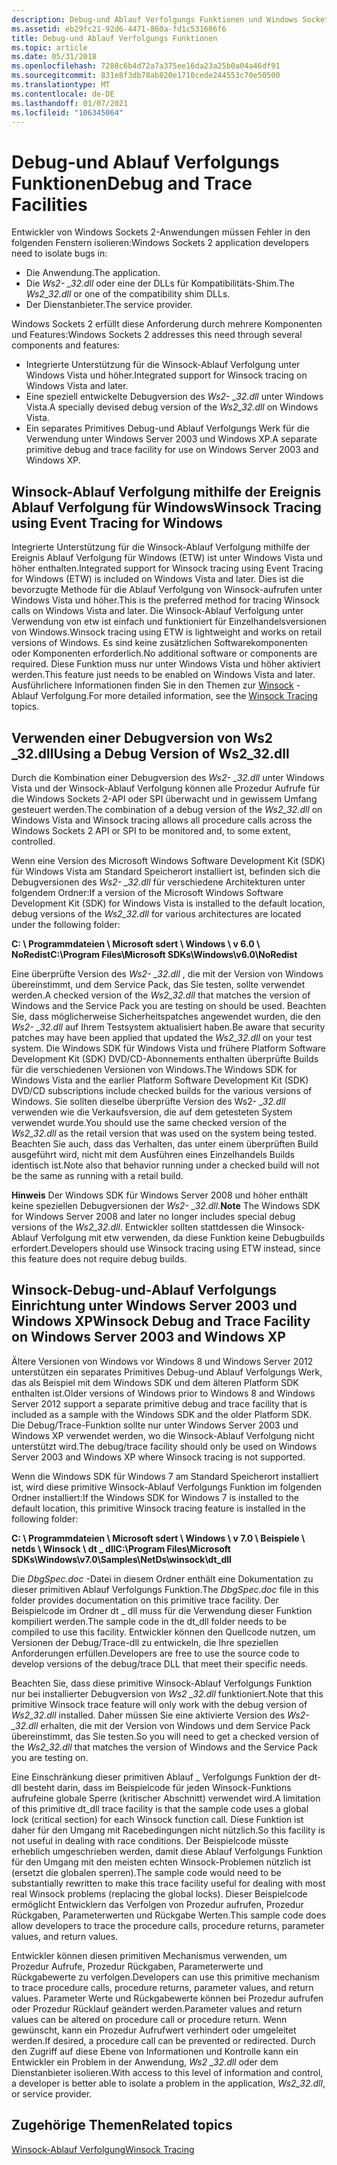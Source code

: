```yaml
---
description: Debug-und Ablauf Verfolgungs Funktionen und Windows Sockets 2.
ms.assetid: eb29fc21-92d6-4471-860a-fd1c531686f6
title: Debug-und Ablauf Verfolgungs Funktionen
ms.topic: article
ms.date: 05/31/2018
ms.openlocfilehash: 7288c6b4d72a7a375ee16da23a25b0a04a46df91
ms.sourcegitcommit: 831e8f3db78ab820e1710cede244553c70e50500
ms.translationtype: MT
ms.contentlocale: de-DE
ms.lasthandoff: 01/07/2021
ms.locfileid: "106345064"
---
```

# <a name="debug-and-trace-facilities"></a><span data-ttu-id="74fc0-103">Debug-und Ablauf Verfolgungs Funktionen</span><span class="sxs-lookup"><span data-stu-id="74fc0-103">Debug and Trace Facilities</span></span>

<span data-ttu-id="74fc0-104">Entwickler von Windows Sockets 2-Anwendungen müssen Fehler in den folgenden Fenstern isolieren:</span><span class="sxs-lookup"><span data-stu-id="74fc0-104">Windows Sockets 2 application developers need to isolate bugs in:</span></span>

-   <span data-ttu-id="74fc0-105">Die Anwendung.</span><span class="sxs-lookup"><span data-stu-id="74fc0-105">The application.</span></span>
-   <span data-ttu-id="74fc0-106">Die *Ws2- \_32.dll* oder eine der DLLs für Kompatibilitäts-Shim.</span><span class="sxs-lookup"><span data-stu-id="74fc0-106">The *Ws2\_32.dll* or one of the compatibility shim DLLs.</span></span>
-   <span data-ttu-id="74fc0-107">Der Dienstanbieter.</span><span class="sxs-lookup"><span data-stu-id="74fc0-107">The service provider.</span></span>

<span data-ttu-id="74fc0-108">Windows Sockets 2 erfüllt diese Anforderung durch mehrere Komponenten und Features:</span><span class="sxs-lookup"><span data-stu-id="74fc0-108">Windows Sockets 2 addresses this need through several components and features:</span></span>

-   <span data-ttu-id="74fc0-109">Integrierte Unterstützung für die Winsock-Ablauf Verfolgung unter Windows Vista und höher.</span><span class="sxs-lookup"><span data-stu-id="74fc0-109">Integrated support for Winsock tracing on Windows Vista and later.</span></span>
-   <span data-ttu-id="74fc0-110">Eine speziell entwickelte Debugversion des *Ws2- \_32.dll* unter Windows Vista.</span><span class="sxs-lookup"><span data-stu-id="74fc0-110">A specially devised debug version of the *Ws2\_32.dll* on Windows Vista.</span></span>
-   <span data-ttu-id="74fc0-111">Ein separates Primitives Debug-und Ablauf Verfolgungs Werk für die Verwendung unter Windows Server 2003 und Windows XP.</span><span class="sxs-lookup"><span data-stu-id="74fc0-111">A separate primitive debug and trace facility for use on Windows Server 2003 and Windows XP.</span></span>

## <a name="winsock-tracing-using-event-tracing-for-windows"></a><span data-ttu-id="74fc0-112">Winsock-Ablauf Verfolgung mithilfe der Ereignis Ablauf Verfolgung für Windows</span><span class="sxs-lookup"><span data-stu-id="74fc0-112">Winsock Tracing using Event Tracing for Windows</span></span>

<span data-ttu-id="74fc0-113">Integrierte Unterstützung für die Winsock-Ablauf Verfolgung mithilfe der Ereignis Ablauf Verfolgung für Windows (ETW) ist unter Windows Vista und höher enthalten.</span><span class="sxs-lookup"><span data-stu-id="74fc0-113">Integrated support for Winsock tracing using Event Tracing for Windows (ETW) is included on Windows Vista and later.</span></span> <span data-ttu-id="74fc0-114">Dies ist die bevorzugte Methode für die Ablauf Verfolgung von Winsock-aufrufen unter Windows Vista und höher.</span><span class="sxs-lookup"><span data-stu-id="74fc0-114">This is the preferred method for tracing Winsock calls on Windows Vista and later.</span></span> <span data-ttu-id="74fc0-115">Die Winsock-Ablauf Verfolgung unter Verwendung von etw ist einfach und funktioniert für Einzelhandelsversionen von Windows.</span><span class="sxs-lookup"><span data-stu-id="74fc0-115">Winsock tracing using ETW is lightweight and works on retail versions of Windows.</span></span> <span data-ttu-id="74fc0-116">Es sind keine zusätzlichen Softwarekomponenten oder Komponenten erforderlich.</span><span class="sxs-lookup"><span data-stu-id="74fc0-116">No additional software or components are required.</span></span> <span data-ttu-id="74fc0-117">Diese Funktion muss nur unter Windows Vista und höher aktiviert werden.</span><span class="sxs-lookup"><span data-stu-id="74fc0-117">This feature just needs to be enabled on Windows Vista and later.</span></span> <span data-ttu-id="74fc0-118">Ausführlichere Informationen finden Sie in den Themen zur [Winsock](winsock-tracing.md) -Ablauf Verfolgung.</span><span class="sxs-lookup"><span data-stu-id="74fc0-118">For more detailed information, see the [Winsock Tracing](winsock-tracing.md) topics.</span></span>

## <a name="using-a-debug-version-of-ws2_32dll"></a><span data-ttu-id="74fc0-119">Verwenden einer Debugversion von Ws2 \_32.dll</span><span class="sxs-lookup"><span data-stu-id="74fc0-119">Using a Debug Version of Ws2\_32.dll</span></span>

<span data-ttu-id="74fc0-120">Durch die Kombination einer Debugversion des *Ws2- \_32.dll* unter Windows Vista und der Winsock-Ablauf Verfolgung können alle Prozedur Aufrufe für die Windows Sockets 2-API oder SPI überwacht und in gewissem Umfang gesteuert werden.</span><span class="sxs-lookup"><span data-stu-id="74fc0-120">The combination of a debug version of the *Ws2\_32.dll* on Windows Vista and Winsock tracing allows all procedure calls across the Windows Sockets 2 API or SPI to be monitored and, to some extent, controlled.</span></span>

<span data-ttu-id="74fc0-121">Wenn eine Version des Microsoft Windows Software Development Kit (SDK) für Windows Vista am Standard Speicherort installiert ist, befinden sich die Debugversionen des *Ws2- \_32.dll* für verschiedene Architekturen unter folgendem Ordner:</span><span class="sxs-lookup"><span data-stu-id="74fc0-121">If a version of the Microsoft Windows Software Development Kit (SDK) for Windows Vista is installed to the default location, debug versions of the *Ws2\_32.dll* for various architectures are located under the following folder:</span></span>

<span data-ttu-id="74fc0-122">**C: \\ Programmdateien \\ Microsoft sdert \\ Windows \\ v 6.0 \\ NoRedist**</span><span class="sxs-lookup"><span data-stu-id="74fc0-122">**C:\\Program Files\\Microsoft SDKs\\Windows\\v6.0\\NoRedist**</span></span>

<span data-ttu-id="74fc0-123">Eine überprüfte Version des *Ws2- \_32.dll* , die mit der Version von Windows übereinstimmt, und dem Service Pack, das Sie testen, sollte verwendet werden.</span><span class="sxs-lookup"><span data-stu-id="74fc0-123">A checked version of the *Ws2\_32.dll* that matches the version of Windows and the Service Pack you are testing on should be used.</span></span> <span data-ttu-id="74fc0-124">Beachten Sie, dass möglicherweise Sicherheitspatches angewendet wurden, die den *Ws2- \_32.dll* auf Ihrem Testsystem aktualisiert haben.</span><span class="sxs-lookup"><span data-stu-id="74fc0-124">Be aware that security patches may have been applied that updated the *Ws2\_32.dll* on your test system.</span></span> <span data-ttu-id="74fc0-125">Die Windows SDK für Windows Vista und frühere Platform Software Development Kit (SDK) DVD/CD-Abonnements enthalten überprüfte Builds für die verschiedenen Versionen von Windows.</span><span class="sxs-lookup"><span data-stu-id="74fc0-125">The Windows SDK for Windows Vista and the earlier Platform Software Development Kit (SDK) DVD/CD subscriptions include checked builds for the various versions of Windows.</span></span> <span data-ttu-id="74fc0-126">Sie sollten dieselbe überprüfte Version des Ws2- *\_32.dll* verwenden wie die Verkaufsversion, die auf dem getesteten System verwendet wurde.</span><span class="sxs-lookup"><span data-stu-id="74fc0-126">You should use the same checked version of the *Ws2\_32.dll* as the retail version that was used on the system being tested.</span></span> <span data-ttu-id="74fc0-127">Beachten Sie auch, dass das Verhalten, das unter einem überprüften Build ausgeführt wird, nicht mit dem Ausführen eines Einzelhandels Builds identisch ist.</span><span class="sxs-lookup"><span data-stu-id="74fc0-127">Note also that behavior running under a checked build will not be the same as running with a retail build.</span></span>

<span data-ttu-id="74fc0-128">**Hinweis**  Der Windows SDK für Windows Server 2008 und höher enthält keine speziellen Debugversionen der *Ws2- \_32.dll*.</span><span class="sxs-lookup"><span data-stu-id="74fc0-128">**Note**  The Windows SDK for Windows Server 2008 and later no longer includes special debug versions of the *Ws2\_32.dll*.</span></span> <span data-ttu-id="74fc0-129">Entwickler sollten stattdessen die Winsock-Ablauf Verfolgung mit etw verwenden, da diese Funktion keine Debugbuilds erfordert.</span><span class="sxs-lookup"><span data-stu-id="74fc0-129">Developers should use Winsock tracing using ETW instead, since this feature does not require debug builds.</span></span>

## <a name="winsock-debug-and-trace-facility-on-windows-server-2003-and-windows-xp"></a><span data-ttu-id="74fc0-130">Winsock-Debug-und-Ablauf Verfolgungs Einrichtung unter Windows Server 2003 und Windows XP</span><span class="sxs-lookup"><span data-stu-id="74fc0-130">Winsock Debug and Trace Facility on Windows Server 2003 and Windows XP</span></span>

<span data-ttu-id="74fc0-131">Ältere Versionen von Windows vor Windows 8 und Windows Server 2012 unterstützen ein separates Primitives Debug-und Ablauf Verfolgungs Werk, das als Beispiel mit dem Windows SDK und dem älteren Platform SDK enthalten ist.</span><span class="sxs-lookup"><span data-stu-id="74fc0-131">Older versions of Windows prior to Windows 8 and Windows Server 2012 support a separate primitive debug and trace facility that is included as a sample with the Windows SDK and the older Platform SDK.</span></span> <span data-ttu-id="74fc0-132">Die Debug/Trace-Funktion sollte nur unter Windows Server 2003 und Windows XP verwendet werden, wo die Winsock-Ablauf Verfolgung nicht unterstützt wird.</span><span class="sxs-lookup"><span data-stu-id="74fc0-132">The debug/trace facility should only be used on Windows Server 2003 and Windows XP where Winsock tracing is not supported.</span></span>

<span data-ttu-id="74fc0-133">Wenn die Windows SDK für Windows 7 am Standard Speicherort installiert ist, wird diese primitive Winsock-Ablauf Verfolgungs Funktion im folgenden Ordner installiert:</span><span class="sxs-lookup"><span data-stu-id="74fc0-133">If the Windows SDK for Windows 7 is installed to the default location, this primitive Winsock tracing feature is installed in the following folder:</span></span>

<span data-ttu-id="74fc0-134">**C: \\ Programmdateien \\ Microsoft sdert \\ Windows \\ v 7.0 \\ Beispiele \\ netds \\ Winsock \\ dt \_ dll**</span><span class="sxs-lookup"><span data-stu-id="74fc0-134">**C:\\Program Files\\Microsoft SDKs\\Windows\\v7.0\\Samples\\NetDs\\winsock\\dt\_dll**</span></span>

<span data-ttu-id="74fc0-135">Die *DbgSpec.doc* -Datei in diesem Ordner enthält eine Dokumentation zu dieser primitiven Ablauf Verfolgungs Funktion.</span><span class="sxs-lookup"><span data-stu-id="74fc0-135">The *DbgSpec.doc* file in this folder provides documentation on this primitive trace facility.</span></span> <span data-ttu-id="74fc0-136">Der Beispielcode im Ordner dt \_ dll muss für die Verwendung dieser Funktion kompiliert werden.</span><span class="sxs-lookup"><span data-stu-id="74fc0-136">The sample code in the dt\_dll folder needs to be compiled to use this facility.</span></span> <span data-ttu-id="74fc0-137">Entwickler können den Quellcode nutzen, um Versionen der Debug/Trace-dll zu entwickeln, die Ihre speziellen Anforderungen erfüllen.</span><span class="sxs-lookup"><span data-stu-id="74fc0-137">Developers are free to use the source code to develop versions of the debug/trace DLL that meet their specific needs.</span></span>

<span data-ttu-id="74fc0-138">Beachten Sie, dass diese primitive Winsock-Ablauf Verfolgungs Funktion nur bei installierter Debugversion von *Ws2 \_32.dll* funktioniert.</span><span class="sxs-lookup"><span data-stu-id="74fc0-138">Note that this primitive Winsock trace feature will only work with the debug version of *Ws2\_32.dll* installed.</span></span> <span data-ttu-id="74fc0-139">Daher müssen Sie eine aktivierte Version des *Ws2- \_32.dll* erhalten, die mit der Version von Windows und dem Service Pack übereinstimmt, das Sie testen.</span><span class="sxs-lookup"><span data-stu-id="74fc0-139">So you will need to get a checked version of the *Ws2\_32.dll* that matches the version of Windows and the Service Pack you are testing on.</span></span>

<span data-ttu-id="74fc0-140">Eine Einschränkung dieser primitiven Ablauf \_ Verfolgungs Funktion der dt-dll besteht darin, dass im Beispielcode für jeden Winsock-Funktions aufrufeine globale Sperre (kritischer Abschnitt) verwendet wird.</span><span class="sxs-lookup"><span data-stu-id="74fc0-140">A limitation of this primitive dt\_dll trace facility is that the sample code uses a global lock (critical section) for each Winsock function call.</span></span> <span data-ttu-id="74fc0-141">Diese Funktion ist daher für den Umgang mit Racebedingungen nicht nützlich.</span><span class="sxs-lookup"><span data-stu-id="74fc0-141">So this facility is not useful in dealing with race conditions.</span></span> <span data-ttu-id="74fc0-142">Der Beispielcode müsste erheblich umgeschrieben werden, damit diese Ablauf Verfolgungs Funktion für den Umgang mit den meisten echten Winsock-Problemen nützlich ist (ersetzt die globalen sperren).</span><span class="sxs-lookup"><span data-stu-id="74fc0-142">The sample code would need to be substantially rewritten to make this trace facility useful for dealing with most real Winsock problems (replacing the global locks).</span></span> <span data-ttu-id="74fc0-143">Dieser Beispielcode ermöglicht Entwicklern das Verfolgen von Prozedur aufrufen, Prozedur Rückgaben, Parameterwerten und Rückgabe Werten.</span><span class="sxs-lookup"><span data-stu-id="74fc0-143">This sample code does allow developers to trace the procedure calls, procedure returns, parameter values, and return values.</span></span>

<span data-ttu-id="74fc0-144">Entwickler können diesen primitiven Mechanismus verwenden, um Prozedur Aufrufe, Prozedur Rückgaben, Parameterwerte und Rückgabewerte zu verfolgen.</span><span class="sxs-lookup"><span data-stu-id="74fc0-144">Developers can use this primitive mechanism to trace procedure calls, procedure returns, parameter values, and return values.</span></span> <span data-ttu-id="74fc0-145">Parameter Werte und Rückgabewerte können bei Prozedur aufrufen oder Prozedur Rücklauf geändert werden.</span><span class="sxs-lookup"><span data-stu-id="74fc0-145">Parameter values and return values can be altered on procedure call or procedure return.</span></span> <span data-ttu-id="74fc0-146">Wenn gewünscht, kann ein Prozedur Aufrufwert verhindert oder umgeleitet werden.</span><span class="sxs-lookup"><span data-stu-id="74fc0-146">If desired, a procedure call can be prevented or redirected.</span></span> <span data-ttu-id="74fc0-147">Durch den Zugriff auf diese Ebene von Informationen und Kontrolle kann ein Entwickler ein Problem in der Anwendung, *Ws2 \_32.dll* oder dem Dienstanbieter isolieren.</span><span class="sxs-lookup"><span data-stu-id="74fc0-147">With access to this level of information and control, a developer is better able to isolate a problem in the application, *Ws2\_32.dll*, or service provider.</span></span>

## <a name="related-topics"></a><span data-ttu-id="74fc0-148">Zugehörige Themen</span><span class="sxs-lookup"><span data-stu-id="74fc0-148">Related topics</span></span>

<dl> <dt>

[<span data-ttu-id="74fc0-149">Winsock-Ablauf Verfolgung</span><span class="sxs-lookup"><span data-stu-id="74fc0-149">Winsock Tracing</span></span>](winsock-tracing.md)
</dt> </dl>

 

 



